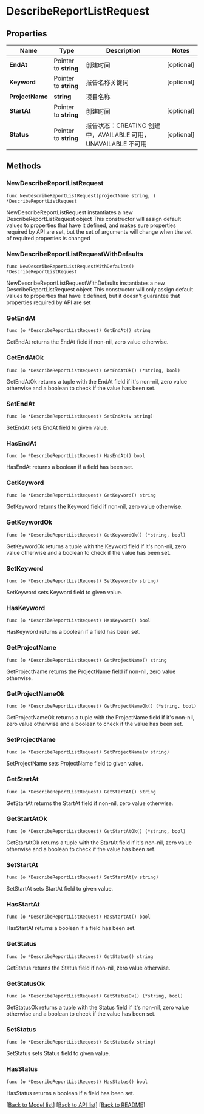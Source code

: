 # DescribeReportListRequest

## Properties

Name | Type | Description | Notes
------------ | ------------- | ------------- | -------------
**EndAt** | Pointer to **string** | 创建时间 | [optional] 
**Keyword** | Pointer to **string** | 报告名称关键词 | [optional] 
**ProjectName** | **string** | 项目名称 | 
**StartAt** | Pointer to **string** | 创建时间 | [optional] 
**Status** | Pointer to **string** | 报告状态：CREATING 创建中，AVAILABLE 可用，UNAVAILABLE 不可用 | [optional] 

## Methods

### NewDescribeReportListRequest

`func NewDescribeReportListRequest(projectName string, ) *DescribeReportListRequest`

NewDescribeReportListRequest instantiates a new DescribeReportListRequest object
This constructor will assign default values to properties that have it defined,
and makes sure properties required by API are set, but the set of arguments
will change when the set of required properties is changed

### NewDescribeReportListRequestWithDefaults

`func NewDescribeReportListRequestWithDefaults() *DescribeReportListRequest`

NewDescribeReportListRequestWithDefaults instantiates a new DescribeReportListRequest object
This constructor will only assign default values to properties that have it defined,
but it doesn't guarantee that properties required by API are set

### GetEndAt

`func (o *DescribeReportListRequest) GetEndAt() string`

GetEndAt returns the EndAt field if non-nil, zero value otherwise.

### GetEndAtOk

`func (o *DescribeReportListRequest) GetEndAtOk() (*string, bool)`

GetEndAtOk returns a tuple with the EndAt field if it's non-nil, zero value otherwise
and a boolean to check if the value has been set.

### SetEndAt

`func (o *DescribeReportListRequest) SetEndAt(v string)`

SetEndAt sets EndAt field to given value.

### HasEndAt

`func (o *DescribeReportListRequest) HasEndAt() bool`

HasEndAt returns a boolean if a field has been set.

### GetKeyword

`func (o *DescribeReportListRequest) GetKeyword() string`

GetKeyword returns the Keyword field if non-nil, zero value otherwise.

### GetKeywordOk

`func (o *DescribeReportListRequest) GetKeywordOk() (*string, bool)`

GetKeywordOk returns a tuple with the Keyword field if it's non-nil, zero value otherwise
and a boolean to check if the value has been set.

### SetKeyword

`func (o *DescribeReportListRequest) SetKeyword(v string)`

SetKeyword sets Keyword field to given value.

### HasKeyword

`func (o *DescribeReportListRequest) HasKeyword() bool`

HasKeyword returns a boolean if a field has been set.

### GetProjectName

`func (o *DescribeReportListRequest) GetProjectName() string`

GetProjectName returns the ProjectName field if non-nil, zero value otherwise.

### GetProjectNameOk

`func (o *DescribeReportListRequest) GetProjectNameOk() (*string, bool)`

GetProjectNameOk returns a tuple with the ProjectName field if it's non-nil, zero value otherwise
and a boolean to check if the value has been set.

### SetProjectName

`func (o *DescribeReportListRequest) SetProjectName(v string)`

SetProjectName sets ProjectName field to given value.


### GetStartAt

`func (o *DescribeReportListRequest) GetStartAt() string`

GetStartAt returns the StartAt field if non-nil, zero value otherwise.

### GetStartAtOk

`func (o *DescribeReportListRequest) GetStartAtOk() (*string, bool)`

GetStartAtOk returns a tuple with the StartAt field if it's non-nil, zero value otherwise
and a boolean to check if the value has been set.

### SetStartAt

`func (o *DescribeReportListRequest) SetStartAt(v string)`

SetStartAt sets StartAt field to given value.

### HasStartAt

`func (o *DescribeReportListRequest) HasStartAt() bool`

HasStartAt returns a boolean if a field has been set.

### GetStatus

`func (o *DescribeReportListRequest) GetStatus() string`

GetStatus returns the Status field if non-nil, zero value otherwise.

### GetStatusOk

`func (o *DescribeReportListRequest) GetStatusOk() (*string, bool)`

GetStatusOk returns a tuple with the Status field if it's non-nil, zero value otherwise
and a boolean to check if the value has been set.

### SetStatus

`func (o *DescribeReportListRequest) SetStatus(v string)`

SetStatus sets Status field to given value.

### HasStatus

`func (o *DescribeReportListRequest) HasStatus() bool`

HasStatus returns a boolean if a field has been set.


[[Back to Model list]](../README.md#documentation-for-models) [[Back to API list]](../README.md#documentation-for-api-endpoints) [[Back to README]](../README.md)


